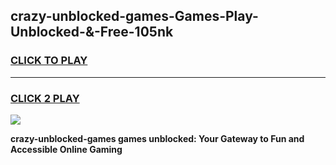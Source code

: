 
## crazy-unblocked-games-Games-Play-Unblocked-&-Free-105nk
<h3>
<a href="https://premium76.site?title=crazy-unblocked-games&ref=24A">CLICK TO PLAY</a></h3>
<hr>

<h3>
<a href="https://premium76.site?title=crazy-unblocked-games&ref=24A">CLICK 2 PLAY</a>
  
</h3>

<a href="https://premium76.site?title=crazy-unblocked-games&ref=24A"><img src="https://clearcache.store/games.png"></a>


**crazy-unblocked-games games unblocked: Your Gateway to Fun and Accessible Online Gaming**
